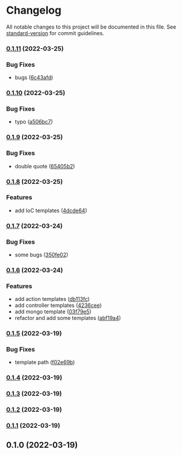 # Changelog

All notable changes to this project will be documented in this file. See [standard-version](https://github.com/conventional-changelog/standard-version) for commit guidelines.

### [0.1.11](https://github.com/powerkernel/node-crud-gen/compare/v0.1.10...v0.1.11) (2022-03-25)


### Bug Fixes

* bugs ([6c43afd](https://github.com/powerkernel/node-crud-gen/commit/6c43afd8bfe90b76a9095d63567c6b62023168f0))

### [0.1.10](https://github.com/powerkernel/node-crud-gen/compare/v0.1.9...v0.1.10) (2022-03-25)


### Bug Fixes

* typo ([a506bc7](https://github.com/powerkernel/node-crud-gen/commit/a506bc7fc7147bf7f115b87d0c570ceaba0ad4f8))

### [0.1.9](https://github.com/powerkernel/node-crud-gen/compare/v0.1.8...v0.1.9) (2022-03-25)


### Bug Fixes

* double quote ([65405b2](https://github.com/powerkernel/node-crud-gen/commit/65405b2c48cda032c5953662383b188017bf4220))

### [0.1.8](https://github.com/powerkernel/node-crud-gen/compare/v0.1.7...v0.1.8) (2022-03-25)


### Features

* add IoC templates ([4dcde64](https://github.com/powerkernel/node-crud-gen/commit/4dcde64813bbfbe26a7e4fcea60855343e588105))

### [0.1.7](https://github.com/powerkernel/node-crud-gen/compare/v0.1.6...v0.1.7) (2022-03-24)


### Bug Fixes

* some bugs ([350fe02](https://github.com/powerkernel/node-crud-gen/commit/350fe021288a772dde9d6a70a5bf1ae0f80835cb))

### [0.1.6](https://github.com/powerkernel/node-crud-gen/compare/v0.1.5...v0.1.6) (2022-03-24)


### Features

* add action templates ([db113fc](https://github.com/powerkernel/node-crud-gen/commit/db113fc6e5ac2fcc0c878e9251bb8460cd0b8a13))
* add controller templates ([4236cee](https://github.com/powerkernel/node-crud-gen/commit/4236cee9d0f04d2db05a6eae0841ba61f83d9c93))
* add mongo template ([03f79e5](https://github.com/powerkernel/node-crud-gen/commit/03f79e5a7f2507b3cff60c95a648f7941ce68de8))
* refactor and add some templates ([abf19a4](https://github.com/powerkernel/node-crud-gen/commit/abf19a4ff397409b5f7f2c5ac15ae654434b8435))

### [0.1.5](https://github.com/powerkernel/node-crud-gen/compare/v0.1.4...v0.1.5) (2022-03-19)


### Bug Fixes

* template path ([f02e69b](https://github.com/powerkernel/node-crud-gen/commit/f02e69b7f06b36b62be25ec6e7ef00fbf29b20f6))

### [0.1.4](https://github.com/powerkernel/node-crud-gen/compare/v0.1.3...v0.1.4) (2022-03-19)

### [0.1.3](https://github.com/powerkernel/node-crud-gen/compare/v0.1.2...v0.1.3) (2022-03-19)

### [0.1.2](https://github.com/powerkernel/node-crud-gen/compare/v0.1.1...v0.1.2) (2022-03-19)

### [0.1.1](https://github.com/powerkernel/node-crud-gen/compare/v0.1.0...v0.1.1) (2022-03-19)

## 0.1.0 (2022-03-19)
